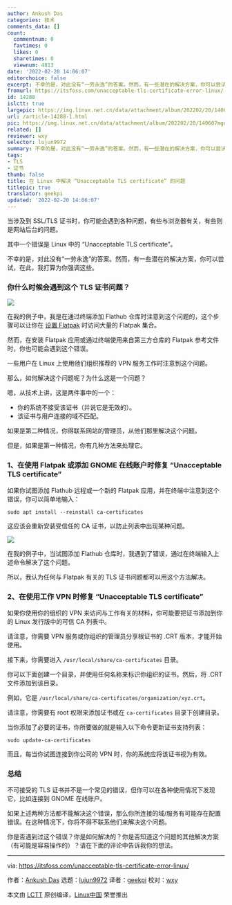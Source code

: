 ```yaml
---
author: Ankush Das
categories: 技术
comments_data: []
count:
  commentnum: 0
  favtimes: 0
  likes: 0
  sharetimes: 0
  viewnum: 4813
date: '2022-02-20 14:06:07'
editorchoice: false
excerpt: 不幸的是，对此没有“一劳永逸”的答案。然而，有一些潜在的解决方案，你可以尝试
fromurl: https://itsfoss.com/unacceptable-tls-certificate-error-linux/
id: 14288
islctt: true
largepic: https://img.linux.net.cn/data/attachment/album/202202/20/140607mgu8s8csckylcwly.png
url: /article-14288-1.html
pic: https://img.linux.net.cn/data/attachment/album/202202/20/140607mgu8s8csckylcwly.png.thumb.jpg
related: []
reviewer: wxy
selector: lujun9972
summary: 不幸的是，对此没有“一劳永逸”的答案。然而，有一些潜在的解决方案，你可以尝试
tags:
- TLS
- 证书
thumb: false
title: 在 Linux 中解决 “Unacceptable TLS certificate” 的问题
titlepic: true
translator: geekpi
updated: '2022-02-20 14:06:07'
---
```


当涉及到 SSL/TLS 证书时，你可能会遇到各种问题，有些与浏览器有关，有些则是网站后台的问题。


其中一个错误是 Linux 中的 “Unacceptable TLS certificate”。


不幸的是，对此没有“一劳永逸”的答案。然而，有一些潜在的解决方案，你可以尝试，在此，我打算为你强调这些。


### 你什么时候会遇到这个 TLS 证书问题？


![](/data/attachment/album/202202/20/140607mgu8s8csckylcwly.png)


在我的例子中，我是在通过终端添加 Flathub 仓库时注意到这个问题的，这个步骤可以让你在 [设置 Flatpak](https://itsfoss.com/flatpak-guide/) 时访问大量的 Flatpak 集合。


然而，在安装 Flatpak 应用或通过终端使用来自第三方仓库的 Flatpak 参考文件时，你也可能会遇到这个错误。


一些用户在 Linux 上使用他们组织推荐的 VPN 服务工作时注意到这个问题。


那么，如何解决这个问题呢？为什么这是一个问题？


嗯，从技术上讲，这是两件事中的一个：


* 你的系统不接受该证书（并说它是无效的）。
* 该证书与用户连接的域不匹配。


如果是第二种情况，你得联系网站的管理员，从他们那里解决这个问题。


但是，如果是第一种情况，你有几种方法来处理它。


### 1、在使用 Flatpak 或添加 GNOME 在线账户时修复 “Unacceptable TLS certificate”


如果你试图添加 Flathub 远程或一个新的 Flatpak 应用，并在终端中注意到这个错误，你可以简单地输入：



```
sudo apt install --reinstall ca-certificates

```

这应该会重新安装受信任的 CA 证书，以防止列表中出现某种问题。


![](/data/attachment/album/202202/20/140608z505h0vochcixqqz.png)


在我的例子中，当试图添加 Flathub 仓库时，我遇到了错误，通过在终端输入上述命令解决了这个问题。


所以，我认为任何与 Flatpak 有关的 TLS 证书问题都可以用这个方法解决。


### 2、在使用工作 VPN 时修复 “Unacceptable TLS certificate”


如果你使用你的组织的 VPN 来访问与工作有关的材料，你可能要把证书添加到你的 Linux 发行版中的可信 CA 列表中。


请注意，你需要 VPN 服务或你组织的管理员分享根证书的 .CRT 版本，才能开始使用。


接下来，你需要进入 `/usr/local/share/ca-certificates` 目录。


你可以下面创建一个目录，并使用任何名称来标识你组织的证书。然后，将 .CRT 文件添加到该目录。


例如，它是 `/usr/local/share/ca-certificates/organization/xyz.crt`。


请注意，你需要有 root 权限来添加证书或在 `ca-certificates` 目录下创建目录。


当你添加了必要的证书，你所要做的就是输入以下命令更新证书支持列表：



```
sudo update-ca-certificates

```

而且，每当你试图连接到你公司的 VPN 时，你的系统应将该证书视为有效。


### 总结


不可接受的 TLS 证书并不是一个常见的错误，但你可以在各种使用情况下发现它，比如连接到 GNOME 在线账户。


如果上述两种方法都不能解决这个错误，那么你所连接的域/服务有可能存在配置错误。在这种情况下，你将不得不联系他们来解决这个问题。


你是否遇到过这个错误？你是如何解决的？你是否知道这个问题的其他解决方案（有可能是容易操作的）？请在下面的评论中告诉我你的想法。




---


via: <https://itsfoss.com/unacceptable-tls-certificate-error-linux/>


作者：[Ankush Das](https://itsfoss.com/author/ankush/) 选题：[lujun9972](https://github.com/lujun9972) 译者：[geekpi](https://github.com/geekpi) 校对：[wxy](https://github.com/wxy)


本文由 [LCTT](https://github.com/LCTT/TranslateProject) 原创编译，[Linux中国](https://linux.cn/) 荣誉推出